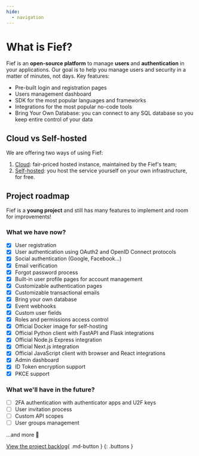 ```yaml
---
hide:
  - navigation
---
```


# What is Fief?

Fief is an **open-source platform** to manage **users** and **authentication** in your applications. Our goal is to help you manage users and security in a matter of minutes, not days. Key features:

* Pre-built login and registration pages
* Users management dashboard
* SDK for the most popular languages and frameworks
* Integrations for the most popular no-code tools
* Bring Your Own Database: you can connect to any SQL database so you keep entire control of your data

## Cloud vs Self-hosted

We are offering two ways of using Fief:

1. [Cloud](https://www.fief.dev): fair-priced hosted instance, maintained by the Fief's team;
2. [Self-hosted](./self-hosting/quickstart.md): you host the service yourself on your own infrastructure, for free.

## Project roadmap

Fief is a **young project** and still has many features to implement and room for improvements!

### What we have now?

* [X] User registration
* [X] User authentication using OAuth2 and OpenID Connect protocols
* [X] Social authentication (Google, Facebook...)
* [X] Email verification
* [X] Forgot password process
* [X] Built-in user profile pages for account management
* [X] Customizable authentication pages
* [X] Customizable transactional emails
* [X] Bring your own database
* [X] Event webhooks
* [X] Custom user fields
* [X] Roles and permissions access control
* [X] Official Docker image for self-hosting
* [X] Official Python client with FastAPI and Flask integrations
* [X] Official Node.js Express integration
* [X] Official Next.js integration
* [X] Official JavaScript client with browser and React integrations
* [X] Admin dashboard
* [X] ID Token encryption support
* [X] PKCE support

### What we'll have in the future?

* [ ] 2FA authentication with authenticator apps and U2F keys
* [ ] User invitation process
* [ ] Custom API scopes
* [ ] User groups management

...and more 🚀

[View the project backlog](https://github.com/orgs/fief-dev/projects/1/views/4){ .md-button }
{: .buttons }
